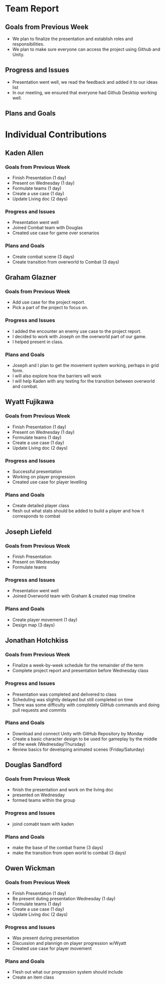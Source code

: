 # Team Report

## Goals from Previous Week
* We plan to finalize the presentation and establish roles and responsibilities.
* We plan to make sure everyone can access the project using Github and Unity.

## Progress and Issues
* Presentation went well, we read the feedback and added it to our ideas list
* In our meeting, we ensured that everyone had Github Desktop working well.

## Plans and Goals

# Individual Contributions

## Kaden Allen

### Goals from Previous Week
* Finish Presentation (1 day)
* Present on Wednesday (1 day)
* Formulate teams (1 day)
* Create a use case (1 day)
* Update Living doc (2 days)

### Progress and Issues
* Presentation went well
* Joined Combat team with Douglas
* Created use case for game over scenarios

### Plans and Goals
* Create combat scene (3 days)
* Create transition from overworld to Combat (3 days)


## Graham Glazner
### Goals from Previous Week
* Add use case for the project report.
* Pick a part of the project to focus on.

### Progress and Issues
* I added the encounter an enemy use case to the project report.
* I decided to work with Joseph on the overworld part of our game.
* I helped present in class.

### Plans and Goals
* Joseph and I plan to get the movement system working, perhaps in grid form.
* I will also explore how the barriers will work
* I will help Kaden with any testing for the transition between overworld and combat.

## Wyatt Fujikawa   
### Goals from Previous Week
 * Finish Presentation (1 day)
 * Present on Wednesday (1 day)
 * Formulate teams (1 day)
 * Create a use case (1 day)
 * Update Living doc (2 days)

### Progress and Issues
* Successful presentation
* Working on player progression
* Created use case for player levelling 

### Plans and Goals
* Create detailed player class
* flesh out what stats should be added to build a player and how it corresponds to combat

## Joseph Liefeld

### Goals from Previous Week
* Finish Presentation 
* Present on Wednesday
* Formulate teams 

### Progress and Issues
* Presentation went well
* Joined Overworld team with Graham & created map timeline

### Plans and Goals
* Create player movement (1 day)
* Design map (3 days)

## Jonathan Hotchkiss

### Goals from Previous Week
* Finalize a week-by-week schedule for the remainder of the term
* Complete project report and presentation before Wednesday class

### Progress and Issues
* Presentation was completed and delivered to class
* Scheduling was slightly delayed but still completed on time
* There was some difficulty with completely GitHub commands and doing pull requests and commits

### Plans and Goals
* Download and connect Unity with GitHub Repository by Monday
* Create a basic character design to be used for gameplay by the middle of the week (Wednesday/Thursday)
* Review basics for developing animated scenes (Friday/Saturday)

## Douglas Sandford
### Goals from Previous Week
* finish the presentation and work on the living doc
* presented on Wednesday
* formed teams within the group

### Progress and Issues
* joind comabt team with kaden

### Plans and Goals
* make the base of the combat frame (3 days)
* make the transition from open world to combat (3 days)


## Owen Wickman
### Goals from Previous Week
 * Finish Presentation (1 day)
 * Be present duting presentation Wednesday (1 day)
 * Formulate teams (1 day)
 * Create a use case (1 day)
 * Update Living doc (2 days)

### Progress and Issues
* Was present during presentation
* Discussion and plannign on player progression w/Wyatt
* Created use case for player movement

### Plans and Goals
* Flesh out what our progression system should include
* Create an item class